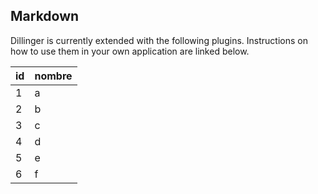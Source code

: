 ## Markdown

Dillinger is currently extended with the following plugins.
Instructions on how to use them in your own application are linked below.

| id | nombre |
| ------ | ------ |
| 1 | a |
| 2 | b |
| 3 | c |
| 4 | d |
| 5 | e |
| 6 | f |
